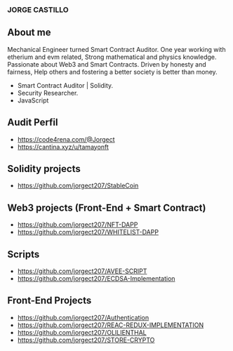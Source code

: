 ### JORGE CASTILLO

## About me

Mechanical Engineer turned Smart Contract Auditor. One year working with etherium and evm related, Strong mathematical and physics knowledge. Passionate about Web3 and Smart Contracts. Driven by honesty and fairness, Help others and fostering a better society is better than money.

-  Smart Contract Auditor | Solidity.
-  Security Researcher.
-  JavaScript

## Audit Perfil

- https://code4rena.com/@Jorgect
- https://cantina.xyz/u/tamayonft


## Solidity projects

- https://github.com/jorgect207/StableCoin

## Web3 projects (Front-End + Smart Contract)

- https://github.com/jorgect207/NFT-DAPP
- https://github.com/jorgect207/WHITELIST-DAPP

## Scripts

- https://github.com/jorgect207/AVEE-SCRIPT
- https://github.com/jorgect207/ECDSA-Implementation

## Front-End Projects

- https://github.com/jorgect207/Authentication
- https://github.com/jorgect207/REAC-REDUX-IMPLEMENTATION
- https://github.com/jorgect207/OLILIENTHAL
- https://github.com/jorgect207/STORE-CRYPTO



